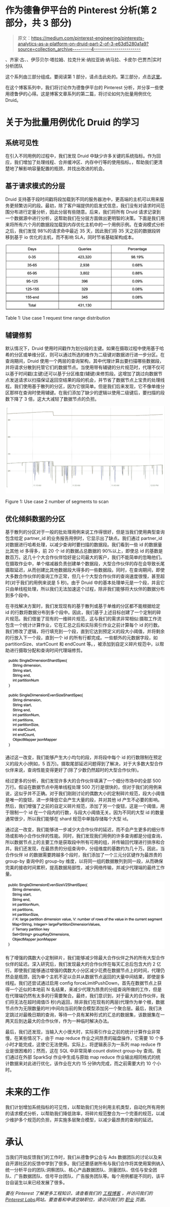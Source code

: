 # 作为德鲁伊平台的 Pinterest 分析(第 2 部分，共 3 部分)

> 原文：<https://medium.com/pinterest-engineering/pinterests-analytics-as-a-platform-on-druid-part-2-of-3-e63d5280a1a9?source=collection_archive---------4----------------------->

、齐家·古、、伊莎贝尔·塔拉姆、拉克什米·纳拉亚纳·纳马拉、卡皮尔·巴贾杰|实时分析团队

这个系列由三部分组成。要阅读第 1 部分，请点击此处的。第三部分，点击[这里](/pinterest-engineering/pinterests-analytics-as-a-platform-on-druid-part-3-of-3-579406ffa374)。

在这个博客系列中，我们将讨论作为德鲁伊平台的 Pinterest 分析，并分享一些使用德鲁伊的心得。这是博客文章系列的第二篇，将讨论如何为批量用例优化 Druid。

# 关于为批量用例优化 Druid 的学习

## 系统可见性

在引入不同用例的过程中，我们发现 Druid 中缺少许多关键的系统指标。作为回应，我们增加了处理线程、合并缓冲区、内存中行等的使用指标。，帮助我们更清楚地了解影响容量配置的瓶颈，并找出改进的机会。

## 基于请求模式的分层

Druid 支持基于段时间戳将段加载到不同的服务器池中，更高端的主机可以用来服务更频繁访问的段。最初，除了客户端提供的启发式信息，我们没有对请求时间范围分布进行定量分析，因此分层有些随意。后来，我们将所有 Druid 请求记录到一个数据源中进行分析，这帮助我们在分层方面做出更明智的决策。下面是我们用来将所有六个月的数据段加载到内存优化主机中的一个用例示例。在查询模式分析之后，我们发现 98%的请求命中最近 35 天，因此我们将 35 天之前的数据段转移到基于 io 优化的主机，而不影响 SLA，同时节省基础架构成本。

![](img/32f2e9ff617938d983d9fa1d1a7396a9.png)

Table 1: Use case 1 request time range distribution

## 辅键修剪

默认情况下，Druid 使用时间戳作为划分段的主键。如果在摄取过程中使用基于哈希的分区或单维分区，则可以通过所选的维作为二级键对数据进行进一步分区。在查询期间，Druid 使用一个两层的查询架构，其中代理计算出要扫描哪些数据段，并将请求分散到托管它们的数据节点。当使用带有辅键的分片规范时，代理不仅可以基于时间戳(主键)还可以基于分区维度(辅键)来修剪段。这增加了跳过向数据节点发送请求以扫描保证返回空结果的段的机会，并节省了数据节点上宝贵的处理线程。我们使用基于散列的分区，因为它很简单。但是我们后来发现，它不像单维分区那样在查询时使用辅键。在我们添加了缺少的逻辑以使用二级键后，要扫描的段数下降了 3 倍，这大大减轻了数据节点的负担。

![](img/f2f7298bd24ddcdf321026dee7ff865d.png)

Figure 1: Use case 2 number of segments to scan

## 优化倾斜数据的分区

基于散列的分区对于一般的批处理用例来说工作得很好，但是当我们使用典型查询包含给定 partner_id 的业务报告用例时，它显示出了缺点。我们通过 partner_id 对数据进行哈希处理，以减少查询时要扫描的数据段。我们看到一些 id 的数据量比其他 id 多得多，前 20 个 id 的数据占总数据的 90%以上，即使总 id 的基数是数百万。这几十个大合作伙伴恰好是公司最大的客户，我们不能简单的忽略他们。在摄取作业中，单个缩减器负责创建单个数据段，大型合作伙伴的存在会导致长尾摄取延迟，从而创建比其他数据段大得多的一些数据段。同时，在查询期间，即使大多数合作伙伴的查询工作正常，但几十个大型合作伙伴的查询速度很慢，甚至超时(对于我们的用例来说是 5 秒)。由于 Druid 中的基本处理单元是一个段，并且它只由单线程处理，所以我们无法加速这个过程，除非我们能够将大伙伴的数据分布到多个段中。

在寻找解决方案时，我们发现现有的基于散列或基于单维的分区都不能根据给定 id 的行数将数据分布到多个段中。因此，我们基于上述目标创建了一个定制的碎片规范。我们借鉴了现有的一维碎片规范，这与我们的需求非常相似:摄取工作流包含一个统计计算作业，它在汇总之后和实际索引作业之前计算每个 id 的行数。我们修改了逻辑，将行填充到一个段，直到它达到预定义的段大小阈值，并将剩余的行放入下一个段，直到一个 id 的所有行都完成。一些额外的元数据字段，如 partitionSize、startCount 和 endCount 等。，被添加到自定义碎片规范中，以帮助进行摄取分配和查询时间代理端修剪。

![](img/2c73b33cf6dc7cf094318c19bebdec54.png)

通过这一改变，我们能够产生大小均匀的段，并将段中每个 id 的行数限制在预定义的段大小(例如，5 百万)。摄取尾部延迟问题得到了解决，对于大多数大型合作伙伴来说，查询性能变得更好了(除了少数仍然超时的大型合作伙伴)。

经过更多的分析，我们发现许多大的合作伙伴填满了一个细分市场中的全部 500 万行。假设在数据节点中用单线程处理 500 万行是很快的，但对于我们的用例来说，这似乎并不正确。对于我们刚刚讨论的偶数大小的定制碎片规范，段大小阈值是唯一的旋钮，进一步降低它会产生大量的段，并对其他 id 产生不必要的影响。然后，我们增强了之前的自定义碎片规范，添加了另一个旋钮，这是一个阈值，用于限制一个 id 在一个段内的行数，与段大小阈值无关。因为不同的大型 id 的数量通常很少，所以我们能够在 shard 规范中单独存储每个大型 id。

通过这一改变，我们能够进一步减少大合作伙伴的延迟，而不会产生更多的细分市场或影响小合作伙伴的性能。同时，我们发现我们用例的许多查询都是分组查询，所以数据节点上的主要工作是获取段中所有可用的组，并传输回代理进行排序和合并。我们还发现，在最昂贵的分组查询中，分组维度的基数约为几十万。因此，当合作伙伴 id 的数据需要跨越多个段时，我们添加了一个三元分区键作为最昂贵的 group-by 查询中的 group-by 维度，以将同一组的数据散列到同一段，从而确保完美的接收时间累积，提高数据局部性，减少网络传输，并减少代理端的最终工作量。

![](img/52fd10b9ae161abd5cbbc96785746958.png)

有了增强的偶数大小定制碎片，我们能够减少除最大合作伙伴之外的所有大型合作伙伴的延迟。深入研究后，我们发现最大的合作伙伴在每天汇总后包含大约 2 亿行。即使我们能够通过增强的偶数大小分区减少花费在数据节点上的时间，代理仍然会是瓶颈，因为单个主机不足以合并从数据节点返回的大量中间结果，即使是多线程。我们还尝试通过启用 config forceLimitPushDown，首先在数据节点上获得一个近似的本地前 N 名结果，来减少代理为昂贵的分组查询所做的工作，但是在代理端仍然有太多的行需要聚合。最终，我们意识到，对于最大的合作伙伴，我们将无法在超时阈值(5 秒)内返回，除非我们在现有的两层(代理作为单个根，数据节点作为无限数量的叶)中间向当前的聚合模型添加另一个聚合层。最后，我们决定跳过对最晚日期的查询，等待一个具有某种形式的汇总的数据集，该数据集在一两天后到达最大的合作伙伴，作为一种临时解决办法。

最后，我们还发现，当输入大小很大时，实际索引作业之前的统计计算作业非常慢，在某些情况下，由于 map reduce 作业之间昂贵的磁盘操作，它需要 10 个多小时才能完成，这使它无法使用。实际上，将逻辑表示为一系列 map reduce 作业是很困难的；然而，这在 SQL 中非常简单:count distinct group-by 查询。我们通过在外部 SparkSql 作业中生成与原始 map reduce 作业输出相同格式的统计数据来对此进行优化，该作业在大约 15 分钟内完成，而之前需要大约 10 个小时。

# 未来的工作

我们计划增加系统指标的可见性，以帮助我们充分利用主机类型，自动化所有用例的请求模式分析，以帮助我们降低效率，将碎片规范整合为一个完善的规范，以减少维护多个规范的负担，并实施多层聚合模型，以减少最昂贵的查询的延迟。

# 承认

当我们开始反馈我们的工作时，我们从德鲁伊公会与 Ads 数据团队的讨论以及来自开源社区的反馈中学到了很多。我们还要感谢所有与我们合作将其使用案例纳入统一分析平台的团队:洞察团队、核心产品数据团队、测量团队、信任与安全团队、广告数据团队、信号平台团队、广告服务团队等。每个用例都是不同的，该平台自诞生以来已经发展了很多。

*要在 Pinterest 了解更多工程知识，请查看我们的* [*工程博客*](https://medium.com/pinterest-engineering) *，并访问我们的*[*Pinterest Labs*](https://www.pinterestlabs.com/?utm_source=medium&utm_medium=blog-article&utm_campaign=wang-et-al-august-26-2021)*网站。要查看和申请空缺职位，请访问我们的* [*职业*](https://www.pinterestcareers.com/?utm_source=medium&utm_medium=blog-article&utm_campaign=wang-et-al-august-26-2021) *页面。*
